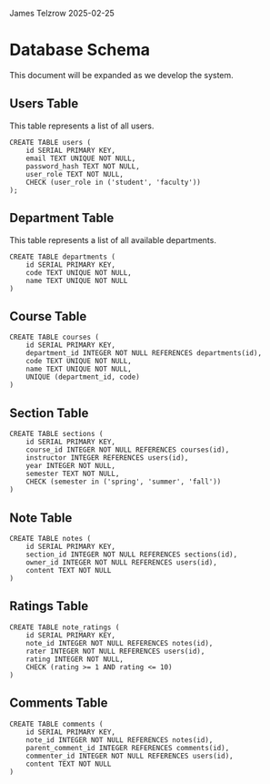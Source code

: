 James Telzrow
2025-02-25

# Database Schema

This document will be expanded as we develop the system.

## Users Table
This table represents a list of all users.
```
CREATE TABLE users (
	id SERIAL PRIMARY KEY,
	email TEXT UNIQUE NOT NULL,
	password_hash TEXT NOT NULL,
	user_role TEXT NOT NULL,
	CHECK (user_role in ('student', 'faculty'))
);
```

## Department Table
This table represents a list of all available departments.
```
CREATE TABLE departments (
	id SERIAL PRIMARY KEY,
	code TEXT UNIQUE NOT NULL,
	name TEXT UNIQUE NOT NULL
)
```

## Course Table
```
CREATE TABLE courses (
	id SERIAL PRIMARY KEY,
	department_id INTEGER NOT NULL REFERENCES departments(id),
	code TEXT UNIQUE NOT NULL,
	name TEXT UNIQUE NOT NULL,
	UNIQUE (department_id, code)
)
```

## Section Table
```
CREATE TABLE sections (
	id SERIAL PRIMARY KEY,
	course_id INTEGER NOT NULL REFERENCES courses(id),
	instructor INTEGER REFERENCES users(id),
	year INTEGER NOT NULL,
	semester TEXT NOT NULL,
	CHECK (semester in ('spring', 'summer', 'fall'))
)
```

## Note Table
```
CREATE TABLE notes (
	id SERIAL PRIMARY KEY,
	section_id INTEGER NOT NULL REFERENCES sections(id),
	owner_id INTEGER NOT NULL REFERENCES users(id),
	content TEXT NOT NULL
)
```

## Ratings Table
```
CREATE TABLE note_ratings (
	id SERIAL PRIMARY KEY,
	note_id INTEGER NOT NULL REFERENCES notes(id),
	rater INTEGER NOT NULL REFERENCES users(id),
	rating INTEGER NOT NULL,
	CHECK (rating >= 1 AND rating <= 10)
)
```

## Comments Table
```
CREATE TABLE comments (
	id SERIAL PRIMARY KEY,
	note_id INTEGER NOT NULL REFERENCES notes(id),
	parent_comment_id INTEGER REFERENCES comments(id),
	commenter_id INTEGER NOT NULL REFERENCES users(id),
	content TEXT NOT NULL
)
```
